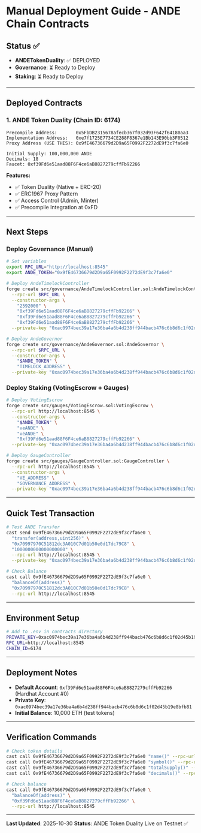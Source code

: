 # Manual Deployment Guide - ANDE Chain Contracts

## Status ✅
- **ANDETokenDuality**: ✅ DEPLOYED
- **Governance**: ⏳ Ready to Deploy
- **Staking**: ⏳ Ready to Deploy

---

## Deployed Contracts

### 1. ANDE Token Duality (Chain ID: 6174)
```
Precompile Address:       0x5FbDB2315678afecb367f032d93F642f64180aa3
Implementation Address:   0xe7f1725E7734CE288F8367e1Bb143E90bb3F0512
Proxy Address (USE THIS): 0x9fE46736679d2D9a65F0992F2272dE9f3c7fa6e0

Initial Supply: 100,000,000 ANDE
Decimals: 18
Faucet: 0xf39Fd6e51aad88F6F4ce6aB8827279cffFb92266
```

**Features:**
- ✅ Token Duality (Native + ERC-20)
- ✅ ERC1967 Proxy Pattern
- ✅ Access Control (Admin, Minter)
- ✅ Precompile Integration at 0xFD

---

## Next Steps

### Deploy Governance (Manual)

```bash
# Set variables
export RPC_URL="http://localhost:8545"
export ANDE_TOKEN="0x9fE46736679d2D9a65F0992F2272dE9f3c7fa6e0"

# Deploy AndeTimelockController
forge create src/governance/AndeTimelockController.sol:AndeTimelockController \
  --rpc-url $RPC_URL \
  --constructor-args \
    "2592000" \
    "0xf39Fd6e51aad88F6F4ce6aB8827279cffFb92266" \
    "0xf39Fd6e51aad88F6F4ce6aB8827279cffFb92266" \
    "0xf39Fd6e51aad88F6F4ce6aB8827279cffFb92266" \
  --private-key "0xac0974bec39a17e36ba4a6b4d238ff944bacb476c6b8d6c1f02d45b19e8bfb81"

# Deploy AndeGovernor
forge create src/governance/AndeGovernor.sol:AndeGovernor \
  --rpc-url $RPC_URL \
  --constructor-args \
    "$ANDE_TOKEN" \
    "TIMELOCK_ADDRESS" \
  --private-key "0xac0974bec39a17e36ba4a6b4d238ff944bacb476c6b8d6c1f02d45b19e8bfb81"
```

### Deploy Staking (VotingEscrow + Gauges)

```bash
# Deploy VotingEscrow
forge create src/gauges/VotingEscrow.sol:VotingEscrow \
  --rpc-url http://localhost:8545 \
  --constructor-args \
    "$ANDE_TOKEN" \
    "veANDE" \
    "veANDE" \
    "0xf39Fd6e51aad88F6F4ce6aB8827279cffFb92266" \
  --private-key "0xac0974bec39a17e36ba4a6b4d238ff944bacb476c6b8d6c1f02d45b19e8bfb81"

# Deploy GaugeController
forge create src/gauges/GaugeController.sol:GaugeController \
  --rpc-url http://localhost:8545 \
  --constructor-args \
    "VE_ADDRESS" \
    "GOVERNANCE_ADDRESS" \
  --private-key "0xac0974bec39a17e36ba4a6b4d238ff944bacb476c6b8d6c1f02d45b19e8bfb81"
```

---

## Quick Test Transaction

```bash
# Test ANDE Transfer
cast send 0x9fE46736679d2D9a65F0992F2272dE9f3c7fa6e0 \
  "transfer(address,uint256)" \
  "0x70997970C51812dc3A010C7d01b50e0d17dc79C8" \
  "1000000000000000000" \
  --rpc-url http://localhost:8545 \
  --private-key "0xac0974bec39a17e36ba4a6b4d238ff944bacb476c6b8d6c1f02d45b19e8bfb81"

# Check Balance
cast call 0x9fE46736679d2D9a65F0992F2272dE9f3c7fa6e0 \
  "balanceOf(address)" \
  "0x70997970C51812dc3A010C7d01b50e0d17dc79C8" \
  --rpc-url http://localhost:8545
```

---

## Environment Setup

```bash
# Add to .env in contracts directory
PRIVATE_KEY=0xac0974bec39a17e36ba4a6b4d238ff944bacb476c6b8d6c1f02d45b19e8bfb81
RPC_URL=http://localhost:8545
CHAIN_ID=6174
```

---

## Deployment Notes

- **Default Account**: `0xf39Fd6e51aad88F6F4ce6aB8827279cffFb92266` (Hardhat Account #0)
- **Private Key**: `0xac0974bec39a17e36ba4a6b4d238ff944bacb476c6b8d6c1f02d45b19e8bfb81`
- **Initial Balance**: 10,000 ETH (test tokens)

---

## Verification Commands

```bash
# Check token details
cast call 0x9fE46736679d2D9a65F0992F2272dE9f3c7fa6e0 "name()" --rpc-url http://localhost:8545
cast call 0x9fE46736679d2D9a65F0992F2272dE9f3c7fa6e0 "symbol()" --rpc-url http://localhost:8545
cast call 0x9fE46736679d2D9a65F0992F2272dE9f3c7fa6e0 "totalSupply()" --rpc-url http://localhost:8545
cast call 0x9fE46736679d2D9a65F0992F2272dE9f3c7fa6e0 "decimals()" --rpc-url http://localhost:8545

# Check balance
cast call 0x9fE46736679d2D9a65F0992F2272dE9f3c7fa6e0 \
  "balanceOf(address)" \
  "0xf39Fd6e51aad88F6F4ce6aB8827279cffFb92266" \
  --rpc-url http://localhost:8545
```

---

**Last Updated**: 2025-10-30
**Status**: ANDE Token Duality Live on Testnet ✅
